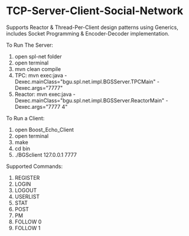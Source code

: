 # TCP-Server-Client-Social-Network
Supports Reactor & Thread-Per-Client design patterns using Generics, includes Socket Programming &amp; Encoder-Decoder implementation.

To Run The Server:
1) open spl-net folder	
2) open terminal
3) mvn clean compile
4) TPC:
mvn exec:java -Dexec.mainClass="bgu.spl.net.impl.BGSServer.TPCMain" -Dexec.args="7777"
4) Reactor:
mvn exec:java -Dexec.mainClass="bgu.spl.net.impl.BGSServer.ReactorMain" -Dexec.args="7777 4"

To Run a Client:

1) open Boost_Echo_Client
2) open terminal
3) make
4) cd bin
5) ./BGSclient 127.0.0.1 7777

Supported Commands:

1) REGISTER <User Name> <Password>
2) LOGIN <User Name> <Password>
3) LOGOUT
4) USERLIST
5) STAT <User Name>
6) POST <Message>
7) PM <User Name> <Message>
8) FOLLOW 0 <Num of users to follow> <USERLIST>
9) FOLLOW 1 <Num of users to unfollow> <USERLIST>
